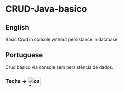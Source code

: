 # CRUD-Java-basico


## English
Basic Crud in console without persistance in database.

## Portuguese
Crud básico via console sem persistência de dados.

### Techs ->   <img align="center" alt="zailua-java" height="30" width="40" src="https://cdn.jsdelivr.net/gh/devicons/devicon/icons/java/java-plain.svg" />

